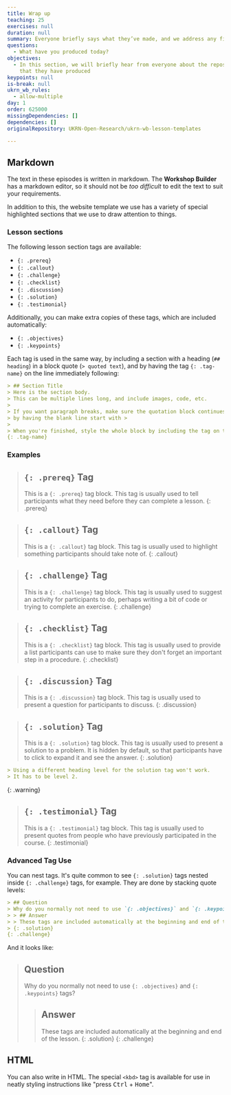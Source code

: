 ```yaml
---
title: Wrap up
teaching: 25
exercises: null
duration: null
summary: Everyone briefly says what they’ve made, and we address any final questions
questions:
  - What have you produced today?
objectives:
  - In this section, we will briefly hear from everyone about the repository
    that they have produced
keypoints: null
is-break: null
ukrn_wb_rules:
  - allow-multiple
day: 1
order: 625000
missingDependencies: []
dependencies: []
originalRepository: UKRN-Open-Research/ukrn-wb-lesson-templates

---
```

## Markdown

The text in these episodes is written in markdown.
The **Workshop Builder** has a markdown editor, so it should not be _too difficult_ to edit the text to suit your requirements.

In addition to this, the website template we use has a variety of special highlighted sections that we use to draw attention to things.

### Lesson sections

The following lesson section tags are available:
* `{: .prereq}`
* `{: .callout}`
* `{: .challenge}`
* `{: .checklist}`
* `{: .discussion}`
* `{: .solution}`
* `{: .testimonial}`

Additionally, you can make extra copies of these tags, which are included automatically:
* `{: .objectives}`
* `{: .keypoints}`

Each tag is used in the same way, by including a section with a heading (`## heading`) in a block quote (`> quoted text`), and by having the tag `{: .tag-name}` on the line immediately following:

```markdown
> ## Section Title
> Here is the section body.
> This can be multiple lines long, and include images, code, etc.
>
> If you want paragraph breaks, make sure the quotation block continues
> by having the blank line start with >
>
> When you're finished, style the whole block by including the tag on the next line.
{: .tag-name}
```

### Examples

> ## `{: .prereq}` Tag
> This is a `{: .prereq}` tag block.
> This tag is usually used to tell participants what they need before they can complete a lesson.
{: .prereq}

> ## `{: .callout}` Tag
> This is a `{: .callout}` tag block.
> This tag is usually used to highlight something participants should take note of.
{: .callout}

> ## `{: .challenge}` Tag
> This is a `{: .challenge}` tag block.
> This tag is usually used to suggest an activity for participants to do, perhaps writing a bit of code or trying to complete an exercise.
{: .challenge}

> ## `{: .checklist}` Tag
> This is a `{: .checklist}` tag block.
> This tag is usually used to provide a list participants can use to make sure they don't forget an important step in a procedure.
{: .checklist}

> ## `{: .discussion}` Tag
> This is a `{: .discussion}` tag block.
> This tag is usually used to present a question for participants to discuss.
{: .discussion}

> ## `{: .solution}` Tag
> This is a `{: .solution}` tag block.
> This tag is usually used to present a solution to a problem.
> It is hidden by default, so that participants have to click to expand it and see the answer.
{: .solution}

```markdown
> Using a different heading level for the solution tag won't work.
> It has to be level 2.
```
{: .warning}

> ## `{: .testimonial}` Tag
> This is a `{: .testimonial}` tag block.
> This tag is usually used to present quotes from people who have previously participated in the course.
{: .testimonial}

### Advanced Tag Use

You can nest tags.
It's quite common to see `{: .solution}` tags nested inside `{: .challenge}` tags, for example.
They are done by stacking quote levels:
```markdown
> ## Question
> Why do you normally not need to use `{: .objectives}` and `{: .keypoints}` tags?
> > ## Answer
> > These tags are included automatically at the beginning and end of the lesson.
> {: .solution}
{: .challenge}
```

And it looks like:
> ## Question
> Why do you normally not need to use `{: .objectives}` and `{: .keypoints}` tags?
> > ## Answer
> > These tags are included automatically at the beginning and end of the lesson.
> {: .solution}
{: .challenge}

## HTML

You can also write in HTML.
The special `<kbd>` tag is available for use in neatly styling instructions like "press <kbd>Ctrl</kbd> + <kbd>Home</kbd>".
